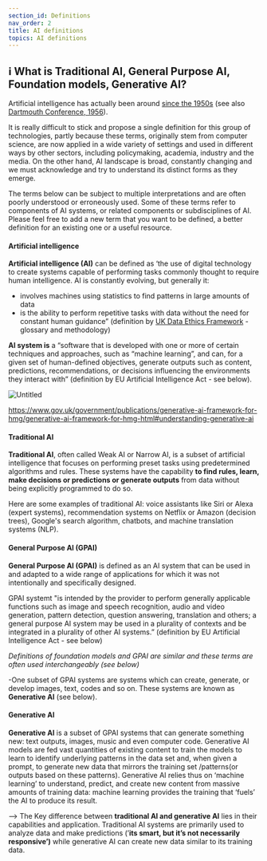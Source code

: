 ```yaml
---
section_id: Definitions
nav_order: 2
title: AI definitions
topics: AI definitions
---
```



## ℹ️ What is Traditional AI, General Purpose AI, Foundation models, Generative AI?



Artificial intelligence has actually been around [since the 1950s](https://redirect.cs.umbc.edu/courses/471/papers/turing.pdf) (see also [Dartmouth Conference, 1956](http://jmc.stanford.edu/articles/dartmouth/dartmouth.pdf)). 

It is really difficult to stick and propose a single definition for this group of technologies, partly because these terms, originally stem from computer science, are now applied in a wide variety of settings and used in different ways by other sectors, including policymaking, academia, industry and the media. On the other hand, AI landscape is broad, constantly changing and we must acknowledge and try to understand its distinct forms as they emerge.

The terms below can be subject to multiple interpretations and are often poorly understood or erroneously used. Some of these terms refer to components of AI systems, or related components or subdisciplines of AI. Please feel free to add a new term that you want to be defined, a better definition for an existing one or a useful resource.

#### Artificial intelligence

**Artificial intelligence (AI)** can be defined as ‘the use of digital technology to create systems capable of performing tasks commonly thought to require human intelligence. AI is constantly evolving, but generally it:

- involves machines using statistics to find patterns in large amounts of data
- is the ability to perform repetitive tasks with data without the need for constant human guidance” (definition by [UK Data Ethics Framework](https://www.gov.uk/government/publications/data-ethics-framework/data-ethics-framework-glossary-and-methodology) - glossary and methodology)


**AI system is** a “software that is developed with one or more of certain techniques and approaches, such as “machine learning”, and can, for a given set of human-defined objectives, generate outputs such as content, predictions, recommendations, or decisions influencing the environments they interact with” (definition by EU Artificial Intelligence Act - see below).

![Untitled](https://prod-files-secure.s3.us-west-2.amazonaws.com/944e70f8-04e7-4344-958e-bff14760bb0a/4253d454-238e-4632-be0d-8e3634692cdc/Untitled.png)

https://www.gov.uk/government/publications/generative-ai-framework-for-hmg/generative-ai-framework-for-hmg-html#understanding-generative-ai 

#### Traditional AI
**Traditional AI**, often called Weak AI or Narrow AI, is a subset of artificial intelligence that focuses on performing preset tasks using predetermined algorithms and rules. These systems have the capability **to find rules, learn, make decisions or predictions or generate outputs** from data without being explicitly programmed to do so. 

Here are some examples of traditional AI: voice assistants like Siri or Alexa (expert systems), recommendation systems on Netflix or Amazon (decision trees), Google's search algorithm, chatbots, and machine translation systems (NLP).

#### General Purpose AI (GPAI)
**General Purpose AI (GPAI)** is defined as an AI system that can be used in and adapted to a wide range of applications for which it was not intentionally and specifically designed.

GPAI systemt "is intended by the provider to perform generally applicable functions such as image and speech recognition, audio and video generation, pattern detection, question answering, translation and others; a general purpose AI system may be used in a plurality of contexts and be integrated in a plurality of other AI systems.” (definition by EU Artificial Intelligence Act - see below)

*Definitions of foundation models and GPAI are similar and these terms are often used interchangeably (see below)*


 -One subset of GPAI systems are systems which can create, generate, or develop images, text, codes and so on. These systems are known as **Generative AI** (see below).

#### Generative AI
**Generative AI** is a subset of GPAI systems that can generate something new: text outputs, images, music and even computer code. Generative AI models are fed vast quantities of existing content to train the models to learn to identify underlying patterns in the data set and, when given a prompt, to generate new data that mirrors the training set /patterns(or outputs based on these patterns). Generative AI relies thus on ‘machine learning’ to understand, predict, and create new content from massive amounts of  training data: machine learning provides the training that ‘fuels’ the AI to produce its result.

—> The Key difference between **traditional AI and generative AI** lies in their capabilities and application. Traditional AI systems are primarily used to analyze data and make predictions (’**its smart, but it’s not necessarily responsive’)** while generative AI can create new data similar to its training data.
